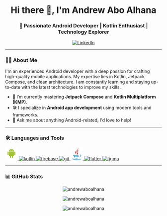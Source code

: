 <h1 align="center">Hi there 👋, I'm Andrew Abo Alhana</h1>
<h3 align="center">🚀 Passionate Android Developer | Kotlin Enthusiast | Technology Explorer</h3>

<p align="center">
  <a href="https://www.linkedin.com/in/andrew-abo-alhana-a47349198/" target="_blank">
    <img src="https://img.shields.io/badge/LinkedIn-Andrew%20Abo%20Alhana-blue?style=for-the-badge&logo=linkedin" alt="LinkedIn"/>
  </a>
</p>

---

### 👨‍💻 About Me

I'm an experienced Android developer with a deep passion for crafting high-quality mobile applications. My expertise lies in Kotlin, Jetpack Compose, and clean architecture. I am constantly learning and staying up-to-date with the latest technologies to improve my skills.

- 🌱 I’m currently mastering **Jetpack Compose** and **Kotlin Multiplatform (KMP)**.
- 🛠️ I specialize in **Android app development** using modern tools and frameworks.
- 💬 Ask me about anything Android-related, I'd love to help!

---

### 🛠️ Languages and Tools

<p align="left">
  <a href="https://developer.android.com" target="_blank" rel="noreferrer">
    <img src="https://raw.githubusercontent.com/devicons/devicon/master/icons/android/android-original-wordmark.svg" alt="android" width="40" height="40"/>
  </a> 
  <a href="https://kotlinlang.org" target="_blank" rel="noreferrer">
    <img src="https://www.vectorlogo.zone/logos/kotlinlang/kotlinlang-icon.svg" alt="kotlin" width="40" height="40"/>
  </a>
  <a href="https://firebase.google.com/" target="_blank" rel="noreferrer">
    <img src="https://www.vectorlogo.zone/logos/firebase/firebase-icon.svg" alt="firebase" width="40" height="40"/>
  </a>
  <a href="https://git-scm.com/" target="_blank" rel="noreferrer">
    <img src="https://www.vectorlogo.zone/logos/git-scm/git-scm-icon.svg" alt="git" width="40" height="40"/>
  </a>
  <a href="https://www.java.com" target="_blank" rel="noreferrer">
    <img src="https://raw.githubusercontent.com/devicons/devicon/master/icons/java/java-original.svg" alt="java" width="40" height="40"/>
  </a>
  <a href="https://flutter.dev" target="_blank" rel="noreferrer">
    <img src="https://www.vectorlogo.zone/logos/flutterio/flutterio-icon.svg" alt="flutter" width="40" height="40"/>
  </a>
  <a href="https://www.figma.com/" target="_blank" rel="noreferrer">
    <img src="https://www.vectorlogo.zone/logos/figma/figma-icon.svg" alt="figma" width="40" height="40"/>
  </a>
  <!-- Add other relevant tools here -->
</p>

---

### 📊 GitHub Stats

<p align="center">
  <img src="https://github-readme-stats.vercel.app/api?username=andrewaboalhana&show_icons=true&theme=radical" alt="andrewaboalhana" />
</p>

<p align="center">
  <img src="https://github-readme-streak-stats.herokuapp.com/?user=andrewaboalhana&theme=radical" alt="andrewaboalhana" />
</p>

<p align="center">
  <img src="https://github-readme-stats.vercel.app/api/top-langs?username=andrewaboalhana&show_icons=true&locale=en&layout=compact&theme=radical" alt="andrewaboalhana" />
</p>

